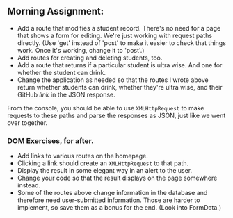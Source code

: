 ## Morning Assignment:

- Add a route that modifies a student record. There's no need for a page that shows a form for editing. We're just working with request paths directly. (Use 'get' instead of 'post' to make it easier to check that things work. Once it's working, change it to 'post'.)
- Add routes for creating and deleting students, too.
- Add a route that returns if a particular student is ultra wise. And one for whether the student can drink.
- Change the application as needed so that the routes I wrote above return whether students can drink, whether they're ultra wise, and their GitHub *link* in the JSON response.

From the console, you should be able to use `XMLHttpRequest` to make requests to these paths and parse the responses as JSON, just like we went over together.

### DOM Exercises, for after.

- Add links to various routes on the homepage.
- Clicking a link should create an `XMLHttpRequest` to that path.
- Display the result in some elegant way in an alert to the user.
- Change your code so that the result displays on the page somewhere instead.
- Some of the routes above change information in the database and therefore need user-submitted information. Those are harder to implement, so save them as a bonus for the end. (Look into FormData.)
